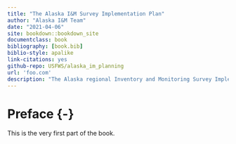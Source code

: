 ```yaml
--- 
title: "The Alaska I&M Survey Implementation Plan"
author: "Alaska I&M Team"
date: "2021-04-06"
site: bookdown::bookdown_site
documentclass: book
bibliography: [book.bib]
biblio-style: apalike
link-citations: yes
github-repo: USFWS/alaska_im_planning
url: 'foo.com'
description: "The Alaska regional Inventory and Monitoring Survey Implementation Plan."
---
```


# Preface {-}

This is the very first part of the book.
